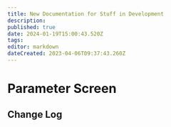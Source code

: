 ```yaml
---
title: New Documentation for Stuff in Development
description: 
published: true
date: 2024-01-19T15:00:43.520Z
tags: 
editor: markdown
dateCreated: 2023-04-06T09:37:43.260Z
---
```


# Parameter Screen

## Change Log

<br/>



<br/>